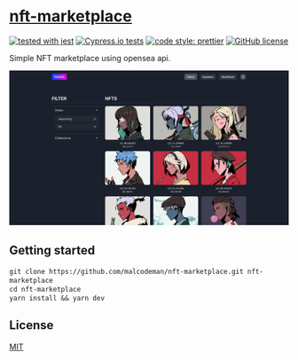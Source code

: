 # [nft-marketplace](http://piazza.surge.sh)

[![tested with jest](https://img.shields.io/badge/tested_with-jest-99424f.svg)](https://github.com/facebook/jest)
[![Cypress.io tests](https://img.shields.io/badge/cypress.io-tests-green.svg?style=flat-square)](https://cypress.io)
[![code style: prettier](https://img.shields.io/badge/code_style-prettier-ff69b4.svg)](https://github.com/prettier/prettier)
[![GitHub license](https://img.shields.io/badge/license-MIT-blue.svg)](https://github.com/malcodeman/nft-marketplace/blob/master/LICENSE)

Simple NFT marketplace using opensea api.

![Screenshot](readme/screenshot.png)

## Getting started

```
git clone https://github.com/malcodeman/nft-marketplace.git nft-marketplace
cd nft-marketplace
yarn install && yarn dev
```

## License

[MIT](./LICENSE)
